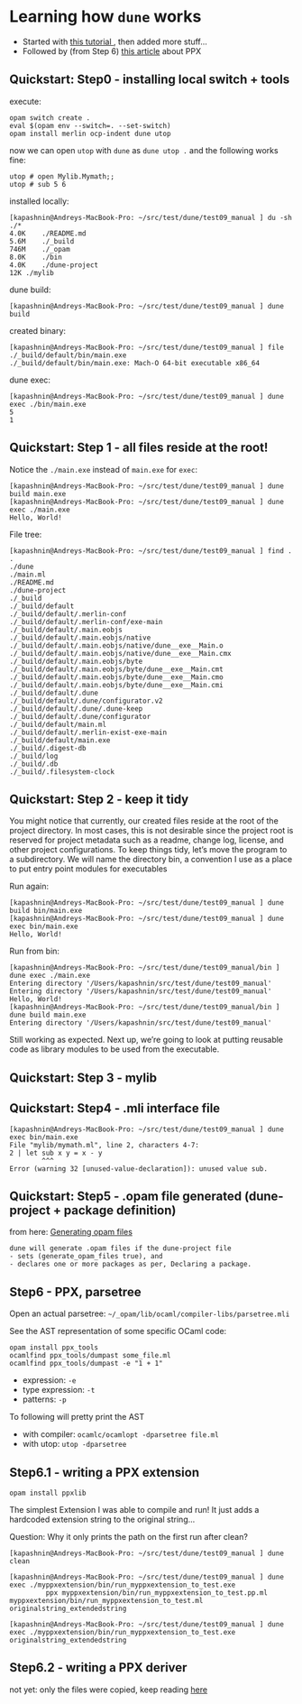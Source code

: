 # Learning how `dune` works

- Started with [this tutorial ](https://ocamlverse.github.io/content/quickstart_ocaml_project_dune.html), then added more stuff...
- Followed by (from Step 6) [this article](https://tarides.com/blog/2019-05-09-an-introduction-to-ocaml-ppx-ecosystem) about PPX


## Quickstart: Step0 - installing local switch + tools

execute:
```
opam switch create . 
eval $(opam env --switch=. --set-switch)
opam install merlin ocp-indent dune utop
```

now we can open `utop` with `dune` as `dune utop .` and the following works fine:
```
utop # open Mylib.Mymath;;
utop # sub 5 6
```

installed locally:
```
[kapashnin@Andreys-MacBook-Pro: ~/src/test/dune/test09_manual ] du -sh ./*
4.0K	./README.md
5.6M	./_build
746M	./_opam
8.0K	./bin
4.0K	./dune-project
12K	./mylib
```

dune build:
```
[kapashnin@Andreys-MacBook-Pro: ~/src/test/dune/test09_manual ] dune build
```

created binary:
```
[kapashnin@Andreys-MacBook-Pro: ~/src/test/dune/test09_manual ] file ./_build/default/bin/main.exe
./_build/default/bin/main.exe: Mach-O 64-bit executable x86_64
```

dune exec:
```
[kapashnin@Andreys-MacBook-Pro: ~/src/test/dune/test09_manual ] dune exec ./bin/main.exe
5
1
```


## Quickstart: Step 1 - all files reside at the root!


Notice the `./main.exe` instead of `main.exe` for `exec`:
```
[kapashnin@Andreys-MacBook-Pro: ~/src/test/dune/test09_manual ] dune build main.exe
[kapashnin@Andreys-MacBook-Pro: ~/src/test/dune/test09_manual ] dune exec ./main.exe
Hello, World!
```

File tree:
```
[kapashnin@Andreys-MacBook-Pro: ~/src/test/dune/test09_manual ] find .
.
./dune
./main.ml
./README.md
./dune-project
./_build
./_build/default
./_build/default/.merlin-conf
./_build/default/.merlin-conf/exe-main
./_build/default/.main.eobjs
./_build/default/.main.eobjs/native
./_build/default/.main.eobjs/native/dune__exe__Main.o
./_build/default/.main.eobjs/native/dune__exe__Main.cmx
./_build/default/.main.eobjs/byte
./_build/default/.main.eobjs/byte/dune__exe__Main.cmt
./_build/default/.main.eobjs/byte/dune__exe__Main.cmo
./_build/default/.main.eobjs/byte/dune__exe__Main.cmi
./_build/default/.dune
./_build/default/.dune/configurator.v2
./_build/default/.dune/.dune-keep
./_build/default/.dune/configurator
./_build/default/main.ml
./_build/default/.merlin-exist-exe-main
./_build/default/main.exe
./_build/.digest-db
./_build/log
./_build/.db
./_build/.filesystem-clock
```

## Quickstart: Step 2 - keep it tidy

You might notice that currently, our created files reside at the root of the project directory. In most cases, this is not desirable since the project root is reserved for project metadata such as a readme, change log, license, and other project configurations. To keep things tidy, let’s move the program to a subdirectory. We will name the directory bin, a convention I use as a place to put entry point modules for executables

Run again:
```
[kapashnin@Andreys-MacBook-Pro: ~/src/test/dune/test09_manual ] dune build bin/main.exe
[kapashnin@Andreys-MacBook-Pro: ~/src/test/dune/test09_manual ] dune exec bin/main.exe
Hello, World!
```

Run from bin:
```
[kapashnin@Andreys-MacBook-Pro: ~/src/test/dune/test09_manual/bin ] dune exec ./main.exe
Entering directory '/Users/kapashnin/src/test/dune/test09_manual'
Entering directory '/Users/kapashnin/src/test/dune/test09_manual'
Hello, World!
[kapashnin@Andreys-MacBook-Pro: ~/src/test/dune/test09_manual/bin ] dune build main.exe
Entering directory '/Users/kapashnin/src/test/dune/test09_manual'
```

Still working as expected. Next up, we’re going to look at putting reusable code as library modules to be used from the executable.


## Quickstart: Step 3 - mylib


## Quickstart: Step4 - .mli interface file

```
[kapashnin@Andreys-MacBook-Pro: ~/src/test/dune/test09_manual ] dune exec bin/main.exe
File "mylib/mymath.ml", line 2, characters 4-7:
2 | let sub x y = x - y
        ^^^
Error (warning 32 [unused-value-declaration]): unused value sub.
```

## Quickstart: Step5 - .opam file generated (dune-project + package definition)


from here: [Generating opam files](https://dune.readthedocs.io/en/stable/opam.html#generating-opam-files)
```
dune will generate .opam files if the dune-project file
- sets (generate_opam_files true), and
- declares one or more packages as per, Declaring a package.
```

## Step6 - PPX, parsetree

Open an actual parsetree: `~/_opam/lib/ocaml/compiler-libs/parsetree.mli`

See the AST representation of some specific OCaml code:
```
opam install ppx_tools
ocamlfind ppx_tools/dumpast some_file.ml
ocamlfind ppx_tools/dumpast -e "1 + 1"
```

- expression: `-e`
- type expression: `-t`
- patterns: `-p`

To following will pretty print the AST
- with compiler: `ocamlc/ocamlopt -dparsetree file.ml`
- with utop: `utop -dparsetree`

## Step6.1 - writing a PPX extension
```
opam install ppxlib
```

The simplest Extension I was able to compile and run! 
It just adds a hardcoded extension string to the original string...


Question: Why it only prints the path on the first run after clean?
```
[kapashnin@Andreys-MacBook-Pro: ~/src/test/dune/test09_manual ] dune clean

[kapashnin@Andreys-MacBook-Pro: ~/src/test/dune/test09_manual ] dune exec ./myppxextension/bin/run_myppxextension_to_test.exe
         ppx myppxextension/bin/run_myppxextension_to_test.pp.ml
myppxextension/bin/run_myppxextension_to_test.ml
originalstring_extendedstring

[kapashnin@Andreys-MacBook-Pro: ~/src/test/dune/test09_manual ] dune exec ./myppxextension/bin/run_myppxextension_to_test.exe
originalstring_extendedstring

```

## Step6.2 - writing a PPX deriver

not yet: only the files were copied, keep reading [here](https://tarides.com/blog/2019-05-09-an-introduction-to-ocaml-ppx-ecosystem)
